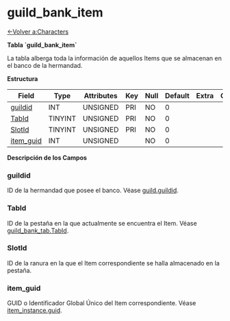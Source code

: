 # guild\_bank\_item

[<-Volver a:Characters](database-characters.md)

**Tabla \`guild\_bank\_item\`**

La tabla alberga toda la información de aquellos Items que se almacenan en el banco de la hermandad.

**Estructura**

| Field          | Type    | Attributes | Key | Null | Default | Extra | Comment |
| -------------- | ------- | ---------- | --- | ---- | ------- | ----- | ------- |
| [guildid][1]   | INT     | UNSIGNED   | PRI | NO   | 0       |       |         |
| [TabId][2]     | TINYINT | UNSIGNED   | PRI | NO   | 0       |       |         |
| [SlotId][3]    | TINYINT | UNSIGNED   | PRI | NO   | 0       |       |         |
| [item_guid][4] | INT     | UNSIGNED   |     | NO   | 0       |       |         |

[1]: #guildid
[2]: #tabid
[3]: #slotid
[4]: #itemguid

**Descripción de los Campos**

### guildid

ID de la hermandad que posee el banco. Véase [guild.guildid](guild#guildid).

### TabId

ID de la pestaña en la que actualmente se encuentra el Item. Véase [guild\_bank\_tab.TabId](guild_bank_tab#tabid).

### SlotId

ID de la ranura en la que el Item correspondiente se halla almacenado en la pestaña.

### item\_guid

GUID o Identificador Global Único del Item correspondiente. Véase [item\_instance.guid](item_instance#guid).
